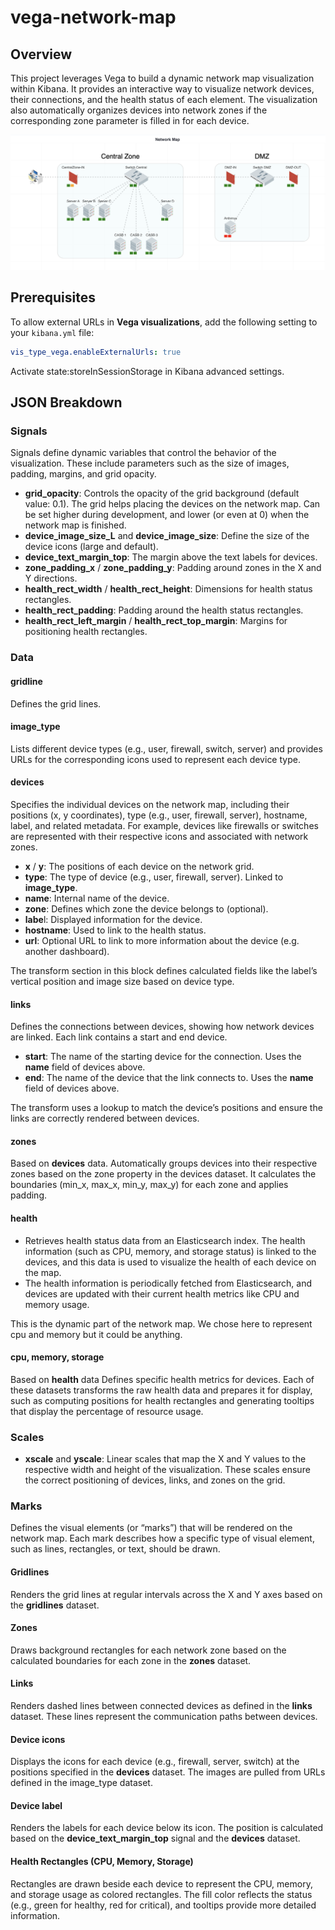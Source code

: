 # vega-network-map

## Overview

This project leverages Vega to build a dynamic network map visualization within Kibana. It provides an interactive way to visualize network devices, their connections, and the health status of each element. The visualization also automatically organizes devices into network zones if the corresponding zone parameter is filled in for each device.

![network map image example](<img/example.png>)

## Prerequisites

To allow external URLs in **Vega visualizations**, add the following setting to your `kibana.yml` file:

```yaml
vis_type_vega.enableExternalUrls: true
```

Activate state:storeInSessionStorage in Kibana advanced settings.

## JSON Breakdown

### Signals

Signals define dynamic variables that control the behavior of the visualization. These include parameters such as the size of images, padding, margins, and grid opacity.
- **grid_opacity**: Controls the opacity of the grid background (default value: 0.1). The grid helps placing the devices on the network map. Can be set higher during development, and lower (or even at 0) when the network map is finished.
- **device_image_size_L** and **device_image_size**: Define the size of the device icons (large and default).
- **device_text_margin_top**: The margin above the text labels for devices.
- **zone_padding_x** / **zone_padding_y**: Padding around zones in the X and Y directions.
- **health_rect_width** / **health_rect_height**: Dimensions for health status rectangles.
- **health_rect_padding**: Padding around the health status rectangles.
- **health_rect_left_margin** / **health_rect_top_margin**: Margins for positioning health rectangles.

### Data

#### gridline

Defines the grid lines.

#### image_type

Lists different device types (e.g., user, firewall, switch, server) and provides URLs for the corresponding icons used to represent each device type.

#### devices

Specifies the individual devices on the network map, including their positions (x, y coordinates), type (e.g., user, firewall, server), hostname, label, and related metadata. For example, devices like firewalls or switches are represented with their respective icons and associated with network zones.
- **x** / **y**: The positions of each device on the network grid.
- **type**: The type of device (e.g., user, firewall, server). Linked to **image_type**.
- **name**: Internal name of the device.
- **zone**: Defines which zone the device belongs to (optional).
- **labe**l: Displayed information for the device.
- **hostname**: Used to link to the health status.
- **url**: Optional URL to link to more information about the device (e.g. another dashboard).

The transform section in this block defines calculated fields like the label’s vertical position and image size based on device type.

#### links

Defines the connections between devices, showing how network devices are linked. Each link contains a start and end device.
- **start**: The name of the starting device for the connection. Uses the **name** field of devices above.
- **end**: The name of the device that the link connects to. Uses the **name** field of devices above.

The transform uses a lookup to match the device’s positions and ensure the links are correctly rendered between devices.

#### zones

Based on **devices** data.
Automatically groups devices into their respective zones based on the zone property in the devices dataset. It calculates the boundaries (min_x, max_x, min_y, max_y) for each zone and applies padding.

#### health

- Retrieves health status data from an Elasticsearch index. The health information (such as CPU, memory, and storage status) is linked to the devices, and this data is used to visualize the health of each device on the map.
- The health information is periodically fetched from Elasticsearch, and devices are updated with their current health metrics like CPU and memory usage. 

This is the dynamic part of the network map. We chose here to represent cpu and memory but it could be anything.

#### cpu, memory, storage

Based on **health** data
Defines specific health metrics for devices. Each of these datasets transforms the raw health data and prepares it for display, such as computing positions for health rectangles and generating tooltips that display the percentage of resource usage.

### Scales

- **xscale** and **yscale**: Linear scales that map the X and Y values to the respective width and height of the visualization. These scales ensure the correct positioning of devices, links, and zones on the grid.

### Marks

Defines the visual elements (or “marks”) that will be rendered on the network map. Each mark describes how a specific type of visual element, such as lines, rectangles, or text, should be drawn.

#### Gridlines

Renders the grid lines at regular intervals across the X and Y axes based on the **gridlines** dataset.

#### Zones

Draws background rectangles for each network zone based on the calculated boundaries for each zone in the **zones** dataset.

#### Links

Renders dashed lines between connected devices as defined in the **links** dataset. These lines represent the communication paths between devices.

#### Device icons

Displays the icons for each device (e.g., firewall, server, switch) at the positions specified in the **devices** dataset. The images are pulled from URLs defined in the image_type dataset.

#### Device label

Renders the labels for each device below its icon. The position is calculated based on the **device_text_margin_top** signal and the **devices** dataset.

#### Health Rectangles (CPU, Memory, Storage)

Rectangles are drawn beside each device to represent the CPU, memory, and storage usage as colored rectangles. The fill color reflects the status (e.g., green for healthy, red for critical), and tooltips provide more detailed information.

